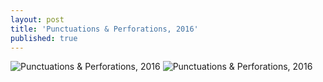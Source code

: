 ```yaml
---
layout: post
title: 'Punctuations & Perforations, 2016'
published: true
---
```

![Punctuations & Perforations, 2016]({{site.baseurl}}/assets/img/PunctuationsPerforations2016.jpg)
![Punctuations & Perforations, 2016]({{site.baseurl}}/assets/img/PunctuationsPerforations2016_ii.jpg)
